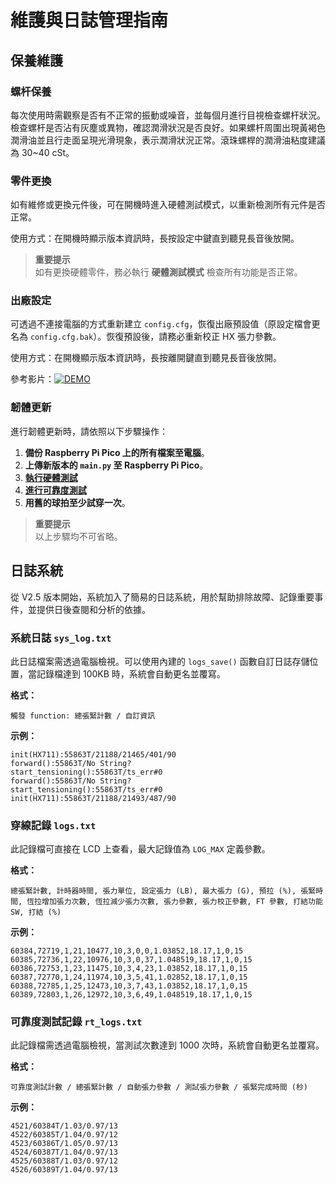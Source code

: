 # 維護與日誌管理指南

## 保養維護

### 螺杆保養

每次使用時需觀察是否有不正常的振動或噪音，並每個月進行目視檢查螺杆狀況。檢查螺杆是否沾有灰塵或異物，確認潤滑狀況是否良好。如果螺杆周圍出現黃褐色潤滑油並且行走面呈現光滑現象，表示潤滑狀況正常。滾珠螺桿的潤滑油粘度建議為 30~40 cSt。

### 零件更換

如有維修或更換元件後，可在開機時進入硬體測試模式，以重新檢測所有元件是否正常。

使用方式：在開機時顯示版本資訊時，長按設定中鍵直到聽見長音後放開。

> **重要提示**  
> 如有更換硬體零件，務必執行 **硬體測試模式** 檢查所有功能是否正常。

### 出廠設定

可透過不連接電腦的方式重新建立 `config.cfg`，恢復出廠預設值（原設定檔會更名為 `config.cfg.bak`）。恢復預設後，請務必重新校正 HX 張力參數。

使用方式：在開機顯示版本資訊時，長按離開鍵直到聽見長音後放開。

參考影片：[![DEMO](https://img.youtube.com/vi/iAgFXuEtak4/0.jpg)](https://www.youtube.com/watch?v=iAgFXuEtak4)

### 韌體更新

進行韌體更新時，請依照以下步驟操作：

1. **備份 Raspberry Pi Pico 上的所有檔案至電腦**。
2. **上傳新版本的 `main.py` 至 Raspberry Pi Pico**。
3. [**執行硬體測試**](2.Hardware_Setup.cht.md#hardware-function-testing-mode)
4. [**進行可靠度測試**](2.Hardware_Setup.cht.md#reliability-testing-mode)
5. **用舊的球拍至少試穿一次**。

> **重要提示**  
> 以上步驟均不可省略。

## 日誌系統

從 V2.5 版本開始，系統加入了簡易的日誌系統，用於幫助排除故障、記錄重要事件，並提供日後查閱和分析的依據。

### 系統日誌 `sys_log.txt`

此日誌檔案需透過電腦檢視。可以使用內建的 `logs_save()` 函數自訂日誌存儲位置，當記錄檔達到 100KB 時，系統會自動更名並覆寫。

**格式：**
```
觸發 function: 總張緊計數 / 自訂資訊
```

**示例：**
```
init(HX711):55863T/21188/21465/401/90
forward():55863T/No String?
start_tensioning():55863T/ts_err#0
forward():55863T/No String?
start_tensioning():55863T/ts_err#0
init(HX711):55863T/21188/21493/487/90
```

### 穿線記錄 `logs.txt`

此記錄檔可直接在 LCD 上查看，最大記錄值為 `LOG_MAX` 定義參數。

**格式：**
```
總張緊計數, 計時器時間, 張力單位, 設定張力 (LB), 最大張力 (G), 預拉 (%), 張緊時間, 恆拉增加張力次數, 恆拉減少張力次數, 張力參數, 張力校正參數, FT 參數, 打結功能 SW, 打結 (%)
```

**示例：**
```
60384,72719,1,21,10477,10,3,0,0,1.03852,18.17,1,0,15
60385,72736,1,22,10976,10,3,0,37,1.048519,18.17,1,0,15
60386,72753,1,23,11475,10,3,4,23,1.03852,18.17,1,0,15
60387,72770,1,24,11974,10,3,5,41,1.02852,18.17,1,0,15
60388,72785,1,25,12473,10,3,7,43,1.03852,18.17,1,0,15
60389,72803,1,26,12972,10,3,6,49,1.048519,18.17,1,0,15
```

### 可靠度測試記錄 `rt_logs.txt`

此記錄檔需透過電腦檢視，當測試次數達到 1000 次時，系統會自動更名並覆寫。

**格式：**
```
可靠度測試計數 / 總張緊計數 / 自動張力參數 / 測試張力參數 / 張緊完成時間 (秒)
```

**示例：**
```
4521/60384T/1.03/0.97/13
4522/60385T/1.04/0.97/12
4523/60386T/1.05/0.97/13
4524/60387T/1.04/0.97/13
4525/60388T/1.03/0.97/12
4526/60389T/1.04/0.97/13
```